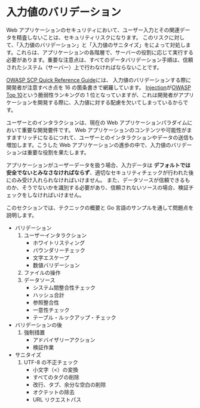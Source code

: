 入力値のバリデーション
===============

Web アプリケーションのセキュリティにおいて、ユーザー入力とその関連データを精査しないことは、セキュリティリスクになります。
このリスクに対して、「入力値のバリデーション」と「入力値のサニタイズ」をによって対処します。これらは、アプリケーションの各階層で、サーバーの役割に応じて実行する必要があります。重要な注意点は、すべてのデータバリデーション手順は、信頼されたシステム（サーバー）上で行わなければならないことです。

[OWASP SCP Quick Reference Guide][1]には、
入力値のバリデーションする際に開発者が注意すべき点を 16 の箇条書きで網羅しています。
[Injection][2]が[OWASP Top 10][3]という脆弱性ランキングの 1 位となっていますが、これは開発者がアプリケーションを開発する際に、入力値に対する配慮を欠いてしまっているからです。

ユーザーとのインタラクションは、現在の Web アプリケーションパラダイムにおいて重要な開発要件です。
Web アプリケーションのコンテンツや可能性がますますリッチになるにつれて、ユーザーとのインタラクションやデータの送信も
増加します。こうした Web アプリケーションの進歩の中で、入力値のバリデーションは重要な役割を果たします。

アプリケーションがユーザーデータを扱う場合、入力データは **デフォルトでは安全でないとみなさなければならず**、適切なセキュリティチェックが行われた後にのみ受け入れられなければいけません。
また、データソースが信頼できるものか、そうでないかを識別する必要があり、信頼されないソースの場合、検証チェックをしなければいけません。


このセクションでは、テクニックの概要と Go 言語のサンプルを通して問題点を説明します。

* バリデーション
    1. ユーザーインタラクション
        * ホワイトリスティング
        * バウンダリーチェック
        * 文字エスケープ
        * 数値バリデーション
    2. ファイルの操作
    3. データソース
        * システム間整合性チェック
        * ハッシュ合計
        * 参照整合性
        * 一意性チェック
        * テーブル・ルックアップ・チェック
* バリデーションの後
    1. 強制措置
        * アドバイザリーアクション
        * 検証作業
* サニタイズ
    1. UTF-8 の不正チェック
        * 小文字（<）の変換
        * すべてのタグの削除
        * 改行、タブ、余分な空白の削除
        * オクテットの除去
        * URL リクエストパス

[1]: https://www.owasp.org/images/0/08/OWASP_SCP_Quick_Reference_Guide_v2.pdf
[2]: https://www.owasp.org/index.php/Top_10_2013-A1-Injection
[3]: https://www.owasp.org/index.php/Top_10_2013-Top_10
